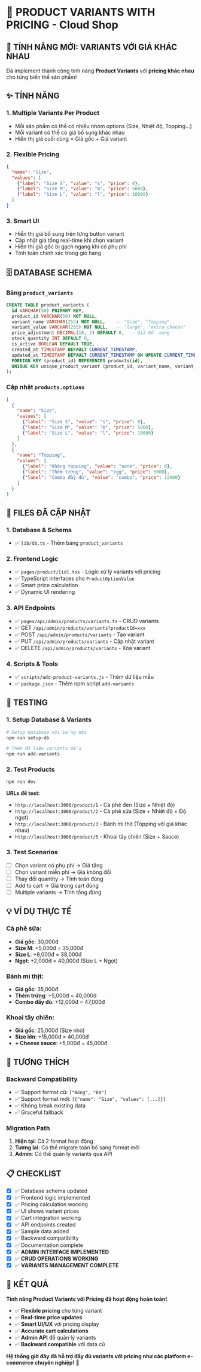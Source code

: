 # 🎯 PRODUCT VARIANTS WITH PRICING - Cloud Shop

## 🚀 **TÍNH NĂNG MỚI: VARIANTS VỚI GIÁ KHÁC NHAU**

Đã implement thành công tính năng **Product Variants** với **pricing khác nhau** cho từng biến thể sản phẩm!

## ✨ **TÍNH NĂNG**

### **1. Multiple Variants Per Product**
- Mỗi sản phẩm có thể có nhiều nhóm options (Size, Nhiệt độ, Topping...)
- Mỗi variant có thể có giá bổ sung khác nhau
- Hiển thị giá cuối cùng = Giá gốc + Giá variant

### **2. Flexible Pricing**
```json
{
  "name": "Size",
  "values": [
    {"label": "Size S", "value": "s", "price": 0},
    {"label": "Size M", "value": "m", "price": 5000},
    {"label": "Size L", "value": "l", "price": 10000}
  ]
}
```

### **3. Smart UI**
- Hiển thị giá bổ sung trên từng button variant
- Cập nhật giá tổng real-time khi chọn variant
- Hiển thị giá gốc bị gạch ngang khi có phụ phí
- Tính toán chính xác trong giỏ hàng

## 🗄️ **DATABASE SCHEMA**

### **Bảng `product_variants`**
```sql
CREATE TABLE product_variants (
  id VARCHAR(50) PRIMARY KEY,
  product_id VARCHAR(50) NOT NULL,
  variant_name VARCHAR(255) NOT NULL,    -- "Size", "Topping"
  variant_value VARCHAR(255) NOT NULL,   -- "large", "extra_cheese"
  price_adjustment DECIMAL(10, 2) DEFAULT 0,  -- Giá bổ sung
  stock_quantity INT DEFAULT 0,
  is_active BOOLEAN DEFAULT TRUE,
  created_at TIMESTAMP DEFAULT CURRENT_TIMESTAMP,
  updated_at TIMESTAMP DEFAULT CURRENT_TIMESTAMP ON UPDATE CURRENT_TIMESTAMP,
  FOREIGN KEY (product_id) REFERENCES products(id),
  UNIQUE KEY unique_product_variant (product_id, variant_name, variant_value)
);
```

### **Cập nhật `products.options`**
```json
[
  {
    "name": "Size",
    "values": [
      {"label": "Size S", "value": "s", "price": 0},
      {"label": "Size M", "value": "m", "price": 5000},
      {"label": "Size L", "value": "l", "price": 10000}
    ]
  },
  {
    "name": "Topping",
    "values": [
      {"label": "Không topping", "value": "none", "price": 0},
      {"label": "Thêm trứng", "value": "egg", "price": 5000},
      {"label": "Combo đầy đủ", "value": "combo", "price": 12000}
    ]
  }
]
```

## 🔧 **FILES ĐÃ CẬP NHẬT**

### **1. Database & Schema**
- ✅ `lib/db.ts` - Thêm bảng `product_variants`

### **2. Frontend Logic**
- ✅ `pages/product/[id].tsx` - Logic xử lý variants với pricing
- ✅ TypeScript interfaces cho `ProductOptionValue`
- ✅ Smart price calculation
- ✅ Dynamic UI rendering

### **3. API Endpoints**
- ✅ `pages/api/admin/products/variants.ts` - CRUD variants
- ✅ GET `/api/admin/products/variants?productId=xxx`
- ✅ POST `/api/admin/products/variants` - Tạo variant
- ✅ PUT `/api/admin/products/variants` - Cập nhật variant
- ✅ DELETE `/api/admin/products/variants` - Xóa variant

### **4. Scripts & Tools**
- ✅ `scripts/add-product-variants.js` - Thêm dữ liệu mẫu
- ✅ `package.json` - Thêm npm script `add-variants`

## 🧪 **TESTING**

### **1. Setup Database & Variants**
```bash
# Setup database với bảng mới
npm run setup-db

# Thêm dữ liệu variants mẫu
npm run add-variants
```

### **2. Test Products**
```bash
npm run dev
```

**URLs để test:**
- `http://localhost:3000/product/1` - Cà phê đen (Size + Nhiệt độ)
- `http://localhost:3000/product/2` - Cà phê sữa (Size + Nhiệt độ + Độ ngọt)
- `http://localhost:3000/product/3` - Bánh mì thịt (Topping với giá khác nhau)
- `http://localhost:3000/product/5` - Khoai tây chiên (Size + Sauce)

### **3. Test Scenarios**
- [ ] Chọn variant có phụ phí → Giá tăng
- [ ] Chọn variant miễn phí → Giá không đổi
- [ ] Thay đổi quantity → Tính toán đúng
- [ ] Add to cart → Giá trong cart đúng
- [ ] Multiple variants → Tính tổng đúng

## 💡 **VÍ DỤ THỰC TẾ**

### **Cà phê sữa:**
- **Giá gốc**: 30,000đ
- **Size M**: +5,000đ = 35,000đ
- **Size L**: +8,000đ = 38,000đ  
- **Ngọt**: +2,000đ = 40,000đ (Size L + Ngọt)

### **Bánh mì thịt:**
- **Giá gốc**: 35,000đ
- **Thêm trứng**: +5,000đ = 40,000đ
- **Combo đầy đủ**: +12,000đ = 47,000đ

### **Khoai tây chiên:**
- **Giá gốc**: 25,000đ (Size nhỏ)
- **Size lớn**: +15,000đ = 40,000đ
- **+ Cheese sauce**: +5,000đ = 45,000đ

## 🎯 **TƯƠNG THÍCH**

### **Backward Compatibility**
- ✅ Support format cũ: `["Nóng", "Đá"]`
- ✅ Support format mới: `[{"name": "Size", "values": [...]}]`
- ✅ Không break existing data
- ✅ Graceful fallback

### **Migration Path**
1. **Hiện tại**: Cả 2 format hoạt động
2. **Tương lai**: Có thể migrate toàn bộ sang format mới
3. **Admin**: Có thể quản lý variants qua API

## 📋 **CHECKLIST**

- [x] ✅ Database schema updated
- [x] ✅ Frontend logic implemented  
- [x] ✅ Pricing calculation working
- [x] ✅ UI shows variant prices
- [x] ✅ Cart integration working
- [x] ✅ API endpoints created
- [x] ✅ Sample data added
- [x] ✅ Backward compatibility
- [x] ✅ Documentation complete
- [x] ✅ **ADMIN INTERFACE IMPLEMENTED**
- [x] ✅ **CRUD OPERATIONS WORKING**
- [x] ✅ **VARIANTS MANAGEMENT COMPLETE**

## 🚀 **KẾT QUẢ**

**Tính năng Product Variants với Pricing đã hoạt động hoàn toàn!**

- ✅ **Flexible pricing** cho từng variant
- ✅ **Real-time price updates** 
- ✅ **Smart UI/UX** với pricing display
- ✅ **Accurate cart calculations**
- ✅ **Admin API** để quản lý variants
- ✅ **Backward compatible** với data cũ

**Hệ thống giờ đây đã hỗ trợ đầy đủ variants với pricing như các platform e-commerce chuyên nghiệp!** 🎉